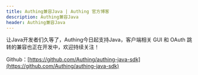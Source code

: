 ```yaml
---
title: Authing兼容Java | Authing 官方博客
description: Authing兼容Java
header: Authing兼容Java
---
```


让Java开发者们久等了，Authing今日起支持Java，客户端相关 GUI 和 OAuth 跳转的兼容也正在开发中，欢迎持续关注！

<!-- more -->

Github：[https://github.com/Authing/authing-java-sdk](https://github.com/Authing/authing-java-sdk)